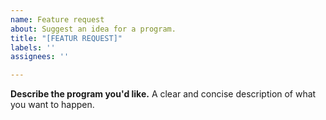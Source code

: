 ```yaml
---
name: Feature request
about: Suggest an idea for a program.
title: "[FEATUR REQUEST]"
labels: ''
assignees: ''

---
```


**Describe the program you'd like.**
A clear and concise description of what you want to happen.